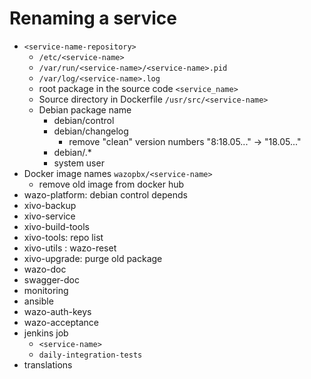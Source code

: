 # Renaming a service

* `<service-name-repository>`
  * `/etc/<service-name>`
  * `/var/run/<service-name>/<service-name>.pid`
  * `/var/log/<service-name>.log`
  * root package in the source code `<service_name>` 
  * Source directory in Dockerfile `/usr/src/<service-name>`
  * Debian package name
    * debian/control
    * debian/changelog
      * remove "clean" version numbers "8:18.05..." -> "18.05..."
    * debian/<service-name>.*
    * system user
* Docker image names `wazopbx/<service-name>`
  * remove old image from docker hub
* wazo-platform: debian control depends
* xivo-backup
* xivo-service
* xivo-build-tools
* xivo-tools: repo list
* xivo-utils : wazo-reset
* xivo-upgrade: purge old package
* wazo-doc
* swagger-doc
* monitoring
* ansible
* wazo-auth-keys
* wazo-acceptance
* jenkins job
   * `<service-name>`
   * `daily-integration-tests`
* translations
